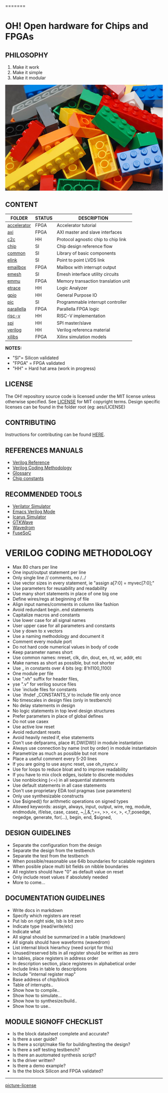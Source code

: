 =======
# OH! Open hardware for Chips and FPGAs

## PHILOSOPHY

1. Make it work
2. Make it simple
3. Make it modular

![alt tag](common/docs/lego.jpg)

## CONTENT

| FOLDER                   | STATUS| DESCRIPTION                          |
|--------------------------|-------|--------------------------------------|
|[accelerator](accelerator)| FPGA  | Accelerator tutorial                 |
|[axi](axi)                | FPGA  | AXI master and slave interfaces      |
|[c2c](c2c)                | HH    | Protocol agnostic chip to chip link  |
|[chip](chip)              | SI    | Chip design reference flow           |
|[common](common)          | SI    | Library of basic components          |
|[elink](elink)            | SI    | Point to point LVDS link             |
|[emailbox](emailbox)      | FPGA  | Mailbox with interrupt output        |
|[emesh](emesh)            | SI    | Emesh interface utility circuits     |
|[emmu](emmu)              | FPGA  | Memory transaction translation unit  |
|[etrace](etrace)          | HH    | Logic Analyzer                       |
|[gpio](gpio)              | HH    | General Purpose IO                   |
|[pic](pic)                | SI    | Programmable interrupt controller    |
|[parallella](parallella)  | FPGA  | Parallella FPGA logic                |
|[risc-v](risc-v)          | HH    | RISC-V implementation                |
|[spi](spi)                | HH    | SPI master/slave                     |
|[verilog](verilog)        | HH    | Verilog referenca material           |
|[xilibs](xilibs)          | FPGA  | Xilinx simulation models             |

**NOTES:**
* "SI"= Silicon validated
* "FPGA" =  FPGA validated
* "HH" =  Hard hat area (work in progress)

## LICENSE
The OH! repository source code is licensed under the MIT license unless otherwise specified. See [LICENSE](LICENSE) for MIT copyright terms. Design specific licenses can be found in the folder root (eg: aes/LICENSE) 

## CONTRIBUTING
Instructions for contributing can be found [HERE](CONTRIBUTING.md).

## REFERENCES MANUALS
* [Verilog Reference](verilog/verilog_reference.md)
* [Verilog Coding Methodology](https://github.com/parallella/oh/blob/master/CODING-METHODOLOGY.md)
* [Glossary](chip/docs/glossary.md)
* [Chip constants](chip/docs/constants.md)

## RECOMMENDED TOOLS

* [Verilator Simulator](http://www.veripool.org/wiki/verilator)
* [Emacs Verilog Mode](http://www.veripool.org/wiki/verilog-mode)
* [Icarus Simulator](http://iverilog.icarus.com)
* [GTKWave](http://gtkwave.sourceforge.net)
* [Wavedrom](http://wavedrom.com/editor.html)
* [FuseSoC](https://github.com/olofk/fusesoc)

# VERILOG CODING METHODOLOGY

* Max 80 chars per line
* One input/output statement per line
* Only single line // comments, no /*..*/
* Use vector sizes in every statement, ie "assign a[7:0] = myvec[7:0];"
* Use parameters for reusability and readability
* Use many short statements in place of one big one
* Define wires/regs at beginning of file
* Align input names/comments in column like fashion
* Avoid redundant begin..end statements
* Capitalize macros and constants
* Use lower case for all signal names
* User upper case for all parameters and constants
* Use y down to x vectors
* Use a naming methodology and document it
* Comment every module port
* Do not hard code numerical values in body of code
* Keep parameter names short
* Use common names: nreset, clk, din, dout, en, rd, wr, addr, etc
* Make names as short as possible, but not shorter
* Use _ in constants over 4 bits (eg: 8'h1100_1100)
* One module per file
* Use ".vh" suffix for header files,
* yse ".v" for verilog source files
* Use `include files for constants
* Use `ifndef _CONSTANTS_V to include file only once
* No timescales in design files (only in testbench)
* No delay statements in design
* No logic statements in top level design structures
* Prefer parameters in place of global defines
* Do not use casex
* Use active low reset
* Avoid redundant resets
* Avoid heavily nested if, else statements
* Don't use defparams, place #(.DW(DW)) in module instantation
* Always use connection by name (not by order) in module instantiatoin
* Parametrize as much as possible but not more
* Place a useful comment every 5-20 lines
* If you are going to use async reset, use oh_rsync.v
* Use for loops to reduce bloat and to improve readability
* If you have to mix clock edges, isolate to discrete modules
* Use nonblocking (<=) in all sequential statements
* Use default statements in all case statements
* Don't use proprietary EDA tool pragmas (use parameters)
* Only use synthesizable constructs
* Use $signed() for arithmetic operations on signed types
* Allowed keywords: assign, always, input, output, wire, reg, module, endmodule, if/else, case, casez, ~,|,&,^,==, >>, <<, >, <,?,posedge, negedge, generate, for(...), begin, end, $signed,

## DESIGN GUIDELINES

* Separate the configuration from the design
* Separate the design from the testbench
* Separate the test from the testbench
* When possible/reasonable use 64b boundaries for scalable registers
* When posible place multi bit fields on nibble boundaries
* All registers should have "0" as default value on reset
* Only include reset values if absolutely needed
* More to come...

## DOCUMENTATION GUIDELINES

* Write docs in markdown
* Specify which registers are reset
* Put lsb on right side, lsb is bit zero
* Indicate type (read/write/etc)
* Indicate what 
* All signal should be summarized in a table (markdown)
* All signals should have waveforms (wavedrom)
* List internal block hierarhcy (need script for this)
* Unused/reserved bits in all register should be written as zero
* In tables, place registers in address order
* In description section, place registeres in alphabetical order
* Include links in table to descriptions
* Include "internal register map" 
* Base address of chip/block
* Table of interrupts..
* Show how to compile..
* Show how to simulate...
* Show how to synthesize/build..
* Show how to use..

## MODULE SIGNOFF CHECKLIST

* Is the block datasheet complete and accurate?
* Is there a user guide?
* Is there a script/make file for building/testing the design?
* Is there a self testing testbench?
* Is there an auotomated synthesis script?
* Is the driver written?
* Is there a demo example?
* Is the the block Silicon and FPGA validated?

----
[picture-license](https://commons.wikimedia.org/wiki/File:Lego_Color_Bricks.jpg)

